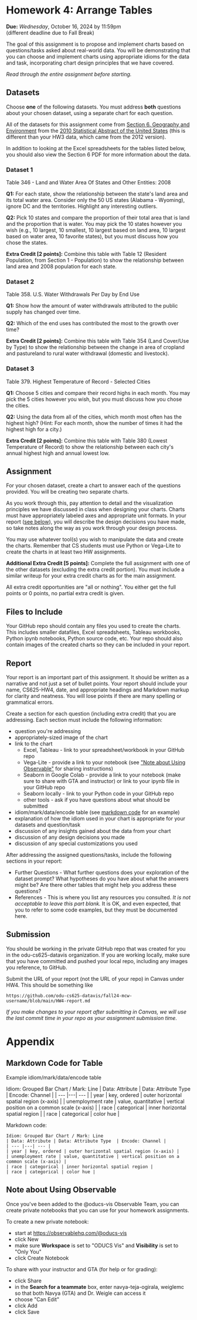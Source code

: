 # Homework 4: Arrange Tables

**Due:** *Wednesday*, October 16, 2024 by 11:59pm  
(different deadline due to Fall Break)

The goal of this assignment is to propose and implement charts based on questions/tasks asked about real-world data.  You will be demonstrating that you can choose and implement charts using appropriate idioms for the data and task, incorporating chart design principles that we have covered.

*Read through the entire assignment before starting.*

## Datasets

Choose **one** of the following datasets. You must address **both** questions about your chosen dataset, using a separate chart for each question. 

All of the datasets for this assignment come from [Section 6. Geography and Environment](https://www.census.gov/library/publications/2009/compendia/statab/129ed/geography-environment.html) from the [2010 Statistical Abstract of the United States](https://www.census.gov/library/publications/2009/compendia/statab/129ed.html) (this is different than your HW3 data, which came from the 2012 version).

In addition to looking at the Excel spreadsheets for the tables listed below, you should also view the Section 6 PDF for more information about the data. 

### Dataset 1

Table 346 - Land and Water Area Of States and Other Entities: 2008

**Q1:** For each state, show the relationship between the state's land area and its total water area. Consider only the 50 US states (Alabama - Wyoming), ignore DC and the territories. Highlight any interesting outliers.

**Q2:** Pick 10 states and compare the proportion of their total area that is land and the proportion that is water. You may pick the 10 states however you wish (e.g., 10 largest, 10 smallest, 10 largest based on land area, 10 largest based on water area, 10 favorite states), but you must discuss how you chose the states.

**Extra Credit [2 points]:** Combine this table with Table 12 (Resident Population, from Section 1 - Population) to show the relationship between land area and 2008 population for each state.

### Dataset 2

Table 358. U.S. Water Withdrawals Per Day by End Use

**Q1:** Show how the amount of water withdrawals attributed to the public supply has changed over time.

**Q2:** Which of the end uses has contributed the most to the growth over time?

**Extra Credit [2 points]:** Combine this table with Table 354 (Land Cover/Use by Type) to show the relationship between the change in area of cropland and pastureland to rural water withdrawal (domestic and livestock).

### Dataset 3

Table 379. Highest Temperature of Record - Selected Cities

**Q1:** Choose 5 cities and compare their record highs in each month.  You may pick the 5 cities however you wish, but you must discuss how you chose the cities.

**Q2:** Using the data from all of the cities, which month most often has the highest high? (Hint: For each month, show the number of times it had the highest high for a city.)

**Extra Credit [2 points]:** Combine this table with Table 380 (Lowest Temperature of Record) to show the relationship between each city's annual highest high and annual lowest low.

## Assignment

For your chosen dataset, create a chart to answer each of the questions provided. You will be creating two separate charts. 

As you work through this, pay attention to detail and the visualization principles we have discussed in class when designing your charts.  Charts must have appropriately labeled axes and appropriate unit formats. In your report ([see below](#report)), you will describe the design decisions you have made, so take notes along the way as you work through your design process. 

You may use whatever tool(s) you wish to manipulate the data and create the charts. Remember that CS students must use Python or Vega-Lite to create the charts in at least two HW assignments.

**Additional Extra Credit [5 points]:** Complete the full assignment with one of the other datasets (excluding the extra credit portion). You must include a similar writeup for your extra credit charts as for the main assignment.

All extra credit opportunities are "all or nothing". You either get the full points or 0 points, no partial extra credit is given.

## Files to Include

Your GitHub repo should contain any files you used to create the charts. This includes smaller datafiles, Excel spreadsheets, Tableau workbooks, Python ipynb notebooks, Python source code, etc. Your repo should also contain images of the created charts so they can be included in your report.

## Report

Your report is an important part of this assignment. It should be written as a narrative and not just a set of bullet points.  Your report should include your name, CS625-HW4, date, and appropriate headings and Markdown markup for clarity and neatness. You will lose points if there are many spelling or grammatical errors. 

Create a section for each question (including extra credit) that you are addressing.  Each section must include the following information:

* question you're addressing
* appropriately-sized image of the chart
* link to the chart
    * Excel, Tableau - link to your spreadsheet/workbook in your GitHub repo
    * Vega-Lite - provide a link to your notebook (see ["Note about Using Observable"](#note-about-using-observable) for sharing instructions)
    * Seaborn in Google Colab - provide a link to your notebook (make sure to share with GTA and instructor) or link to your ipynb file in your GitHub repo
    * Seaborn locally - link to your Python code in your GitHub repo
    * other tools - ask if you have questions about what should be submitted
* idiom/mark/data/encode table (see [markdown code](#markdown-code-for-table) for an example)
* explanation of how the idiom used in your chart is appropriate for your datasets and question/task
* discussion of any insights gained about the data from your chart
* discussion of any design decisions you made
* discussion of any special customizations you used

After addressing the assigned questions/tasks, include the following sections in your report:

* Further Questions -  What further questions does your exploration of the dataset prompt?  What hypotheses do you have about what the answers might be?  Are there other tables that might help you address these questions?  
* References - This is where you list any resources you consulted. *It is not acceptable to leave this part blank.* It is OK, and even expected, that you to refer to some code examples, but they must be documented here.

## Submission

You should be working in the private GitHub repo that was created for you in the odu-cs625-datavis organization. If you are working locally, make sure that you have committed and pushed your local repo, including any images you reference, to GitHub.

Submit the URL of your report (not the URL of your repo) in Canvas under HW4. This should be something like

`https://github.com/odu-cs625-datavis/fall24-mcw-username/blob/main/HW4-report.md`

*If you make changes to your report after submitting in Canvas, we will use the last commit time in your repo as your assignment submission time.*

# Appendix

## Markdown Code for Table

Example idiom/mark/data/encode table

Idiom: Grouped Bar Chart / Mark: Line
| Data: Attribute | Data: Attribute Type  | Encode: Channel | 
| --- |---| --- |
| year | key, ordered | outer horizontal spatial region (x-axis) |
| unemployment rate | value, quantitative | vertical position on a common scale (x-axis) |
| race | categorical | inner horizontal spatial region |
| race | categorical | color hue |

Markdown code:  
```
Idiom: Grouped Bar Chart / Mark: Line
| Data: Attribute | Data: Attribute Type  | Encode: Channel | 
| --- |---| --- |
| year | key, ordered | outer horizontal spatial region (x-axis) |
| unemployment rate | value, quantitative | vertical position on a common scale (x-axis) |
| race | categorical | inner horizontal spatial region |
| race | categorical | color hue |
```

## Note about Using Observable

Once you've been added to the @oducs-vis Observable Team, you can create private notebooks that you can use for your homework assignments.

To create a new private notebook:

* start at https://observablehq.com/@oducs-vis
* click New
* make sure **Workspace** is set to "ODUCS Vis" and **Visibility** is set to "Only You"
* click Create Notebook

To share with your instructor and GTA (for help or for grading):

* click Share
* in the **Search for a teammate** box, enter navya-teja-ogirala, weiglemc so that both Navya (GTA) and Dr. Weigle can access it
* choose "Can Edit"
* click Add
* click Save
